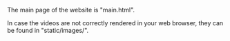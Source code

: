 The main page of the website is "main.html".

In case the videos are not correctly rendered in your web browser, they can be found in "static/images/".